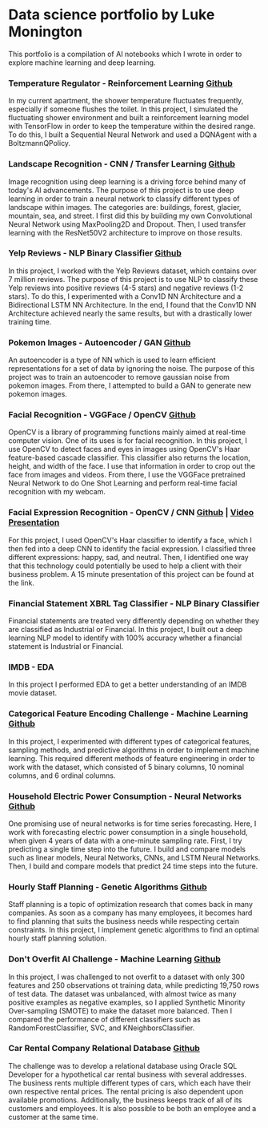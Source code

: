 # Data science portfolio by Luke Monington

This portfolio is a compilation of AI notebooks which I wrote in order to explore machine learning and deep learning.

### Temperature Regulator - Reinforcement Learning [Github](https://github.com/lukemonington/shower_temp_reinforcement_learning)
In my current apartment, the shower temperature fluctuates frequently, especially 
if someone flushes the toilet. In this project, I simulated the fluctuating shower environment and 
built a reinforcement learning model with TensorFlow in order to keep the temperature within 
the desired range. To do this, I built a Sequential Neural Network and used a DQNAgent with a BoltzmannQPolicy.


### Landscape Recognition - CNN / Transfer Learning [Github](https://github.com/lukemonington/landscape_classification)
Image recognition using deep learning is a driving force behind many of today's AI advancements. The purpose 
of this project is to use deep learning in order to train a neural network to classify different types of 
landscape within images. The categories are: buildings, forest, glacier, mountain, sea, and street. 
I first did this by building my own Convolutional Neural Network using MaxPooling2D and Dropout. 
Then, I used transfer learning with the ResNet50V2 architecture to improve on those results.


### Yelp Reviews - NLP Binary Classifier [Github](https://github.com/lukemonington/yelp_reviews)
In this project, I worked with the Yelp Reviews dataset, which contains over 7 million reviews. The purpose of this project 
is to use NLP to classify these Yelp reviews into positive reviews (4-5 stars) and negative reviews (1-2 stars). To do this, 
I experimented with a Conv1D NN Architecture and a Bidirectional LSTM NN Architecture. In the end, I found that the Conv1D 
NN Architecture achieved nearly the same results, but with a drastically lower training time.


### Pokemon Images - Autoencoder / GAN [Github](https://github.com/lukemonington/pokemon_images_gan)
An autoencoder is a type of NN which is used to learn efficient representations for a set of data by ignoring the noise.
The purpose of this project was to train an autoencoder to remove gaussian noise from pokemon images. From there, I
attempted to build a GAN to generate new pokemon images.


### Facial Recognition - VGGFace / OpenCV [Github](https://github.com/lukemonington/facial_recognition_opencv)
OpenCV is a library of programming functions mainly aimed at real-time computer vision. One of its uses is for facial recognition.
In this project, I use OpenCV to detect faces and eyes in images using OpenCV's Haar feature-based cascade classifier. This classifier 
also returns the location, height, and width of the face. I use that information in order to crop out the face from images and videos.
From there, I use the VGGFace pretrained Neural Network to do One Shot Learning and perform real-time facial recognition with my webcam.

### Facial Expression Recognition - OpenCV / CNN [Github](https://github.com/lukemonington/facial_emotion_recognition) | [Video Presentation](youtube.com/watch?v=YucL6Jk8RMY&ab_channel=LukeMonington)
For this project, I used OpenCV's Haar classifier to identify a face, which I then fed into a deep CNN to identify the facial expression.
I classified three different expressions: happy, sad, and neutral. Then, I identified one way that this technology could potentially be used
to help a client with their business problem. A 15 minute presentation of this project can be found at the link.

### Financial Statement XBRL Tag Classifier - NLP Binary Classifier
Financial statements are treated very differently depending on whether they are classified as Industrial or Financial. In this project, I built out
a deep learning NLP model to identify with 100% accuracy whether a financial statement is Industrial or Financial.

### IMDB - EDA
In this project I performed EDA to get a better understanding of an IMDB movie dataset.


### Categorical Feature Encoding Challenge - Machine Learning [Github](https://github.com/lukemonington/Categorical-Feature-Encoding-Challenge)
In this project, I experimented with different types of categorical features, sampling methods, and predictive algorithms in order to 
implement machine learning. This required different methods of feature engineering in order to work with the dataset, which consisted of 
5 binary columns, 10 nominal columns, and 6 ordinal columns. 


### Household Electric Power Consumption - Neural Networks [Github](https://github.com/lukemonington/household_electric_power_consumption)
One promising use of neural networks is for time series forecasting. Here, I work with forecasting electric power consumption in
a single household, when given 4 years of data with a one-minute sampling rate. First, I try predicting a single time step into the future.
I build and compare models such as linear models, Neural Networks, CNNs, and LSTM Neural Networks. Then, I build and compare models that predict
24 time steps into the future.


### Hourly Staff Planning - Genetic Algorithms [Github](https://github.com/lukemonington/genetic_algorithm)
Staff planning is a topic of optimization research that comes back in many companies. As soon as a company has many employees, it becomes 
hard to find planning that suits the business needs while respecting certain constraints. In this project, I implement genetic 
algorithms to find an optimal hourly staff planning solution.


### Don't Overfit AI Challenge - Machine Learning [Github](https://github.com/lukemonington/Don-t-Overfit-AI-Challenge)
In this project, I was challenged to not overfit to a dataset with only 300 features and 250 observations ot training data, while
predicting 19,750 rows of test data. The dataset was unbalanced, with almost twice as many positive examples as negative examples,
so I applied Synthetic Minority Over-sampling (SMOTE) to make the dataset more balanced. Then I compared the performance of different
classifiers such as RandomForestClassifier, SVC, and KNeighborsClassifier.


### Car Rental Company Relational Database [Github](https://github.com/lukemonington/Car-Rental-Company-Relational-Database)
The challenge was to develop a relational database using Oracle SQL Developer for a hypothetical car rental business with several addresses. 
The business rents multiple different types of cars, which each have their own respective rental prices. The rental pricing is also dependent 
upon available promotions. Additionally, the business keeps track of all of its customers and employees. It is also possible to be both an 
employee and a customer at the same time.

